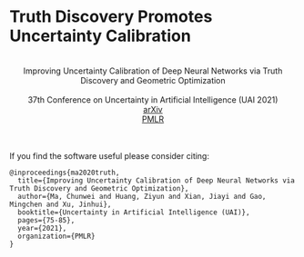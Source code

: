 # Truth Discovery Promotes Uncertainty Calibration
<!---
-->

<br />

<div align="center">
  Improving Uncertainty Calibration of Deep Neural Networks via Truth Discovery and Geometric Optimization
</div>

<br />

<div align="center">
  37th Conference on Uncertainty in Artificial Intelligence (UAI 2021)
</div>

<div align="center">
  <a href="https://arxiv.org/abs/2106.14662">arXiv</a>
</div>

<div align="center">
  <a href="https://proceedings.mlr.press/v161/ma21a.html">PMLR</a>
</div>

<br />
<br />

If you find the software useful please consider citing:

```
@inproceedings{ma2020truth,
  title={Improving Uncertainty Calibration of Deep Neural Networks via Truth Discovery and Geometric Optimization},
  author={Ma, Chunwei and Huang, Ziyun and Xian, Jiayi and Gao, Mingchen and Xu, Jinhui},
  booktitle={Uncertainty in Artificial Intelligence (UAI)},
  pages={75-85},
  year={2021},
  organization={PMLR}
}
```

<!---
Acknowledgments
In this project we use (parts of) the official implementations of the followin works:

XX (XX)
XX (XX)
XX
We thank the respective authors for open-sourcing their methods.

If you have any problem please [contact me](mailto:chunweim@buffalo.edu).
-->

